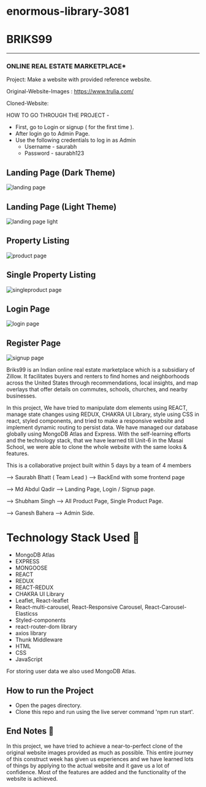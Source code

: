 # enormous-library-3081

# BRIKS99

-----
###  ONLINE REAL ESTATE MARKETPLACE* 

Project: Make a website with provided reference website.

Original-Website-Images : https://www.trulia.com/

Cloned-Website: 

HOW TO GO THROUGH THE PROJECT -
- First, go to Login or signup ( for the first time ).
- After login go to Admin Page.
- Use the following credentials to log in as Admin
   - Username -  saurabh
   - Password -  saurabh123

## Landing Page (Dark Theme)

![landing page](https://github.com/saurabh7412/enormous-library-3081/assets/121215502/7fefce9b-5763-4af3-97c9-31e5d4527816)

## Landing Page (Light Theme)

![landing page light](https://github.com/saurabh7412/enormous-library-3081/assets/121215502/4d57f2a9-dc62-4d44-b30f-5895e3f68f24)


## Property Listing

![product page](https://github.com/saurabh7412/enormous-library-3081/assets/121215502/620f33d4-5cb1-406c-8947-e1087cc098c1)


## Single Property Listing

![singleproduct page](https://github.com/saurabh7412/enormous-library-3081/assets/121215502/5fc8ad7b-732c-4778-bf05-c64e7abfe5fd)

## Login Page

![login page](https://github.com/saurabh7412/enormous-library-3081/assets/121215502/1fc34898-4ade-4258-a1c8-4de0ad81150d)

## Register Page

![signup page](https://github.com/saurabh7412/enormous-library-3081/assets/121215502/965f92d1-ac9c-4938-958b-58be310382bc)


Briks99 is an Indian online real estate marketplace which is a subsidiary of Zillow. It facilitates buyers and renters to find homes and neighborhoods across the United States through recommendations, local insights, and map overlays that offer details on commutes, schools, churches, and nearby businesses.

In this project, We have tried to manipulate dom elements using REACT, manage state changes using REDUX, CHAKRA UI Library, style using CSS in react, styled components, and tried to make a responsive website and implement dynamic routing to persist data. We have managed our database globally using MongoDB Atlas and Express. With the self-learning efforts and the technology stack, that we have learned till Unit-6 in the Masai School, we were able to clone the whole website with the same looks & features.

This is a collaborative project built within 5 days by a team of 4 members 

-->  Saurabh Bhatt ( Team Lead ) --> BackEnd with some frontend page


-->  Md Abdul Qadir --> Landing Page, Login / Signup page.


-->  Shubham Singh  --> All Product Page, Single Product Page.


-->  Ganesh Bahera  --> Admin Side.



# Technology Stack Used 🌟
* MongoDB Atlas
* EXPRESS
* MONGOOSE
* REACT
* REDUX
* REACT-REDUX
* CHAKRA UI Library
* Leaflet, React-leaflet
* React-multi-carousel, React-Responsive Carousel, React-Carousel-Elasticss
* Styled-components
* react-router-dom library
* axios library
* Thunk Middleware
* HTML
* CSS
* JavaScript

For storing user data we also used MongoDB Atlas.

## How to run the Project
* Open the pages directory.
* Clone this repo and run using the live server command 'npm run start'.

## End Notes 📑
In this project, we have tried to achieve a near-to-perfect clone of the original website images provided as much as possible. This entire journey of this construct week has given us experiences and we have learned lots of things by applying to the actual website and it gave us a lot of confidence. Most of the features are added and the functionality of the website is achieved.
